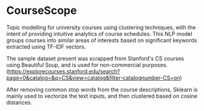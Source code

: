 # CourseScope

Topic modelling for university courses using clustering techniques, with the intent of providing intuitive analytics of course schedules. This NLP model groups courses into similar areas of interests based on significant keywords extracted using TF-IDF vectors.

The sample dataset present was scrapped from Stanford's CS courses using Beautiful Soup, and is used for non-commercial purposes. (https://explorecourses.stanford.edu/search?page=0&catalog=&q=CS&view=catalog&filter-catalognumber-CS=on)

After removing common stop words from the course descriptions, Sklearn is mainly used to vectorize the text inputs, and then clustered based on cosine distances.